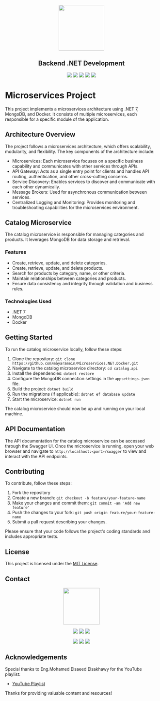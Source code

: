 <div align="center">
  <a href="http://www.mayaramein.com/"><img src="https://i.imgur.com/8EekJZH.png" width=150  /></a>

  ## Backend .NET Development

 ![](https://img.shields.io/badge/C%23-ebdcff?style=flat&logo=csharp&logoColor=black) ![](https://img.shields.io/badge/.NET-ebdcff?style=flat&logo=dotnet&logoColor=black) ![](https://img.shields.io/badge/Microservices-ebdcff?style=flat&logo=dotnet&logoColor=black) ![](https://img.shields.io/badge/MongoDB-ebdcff?style=flat&logo=mongodb&logoColor=black) ![](https://img.shields.io/badge/Docker-ebdcff?style=flat&logo=docker&logoColor=black) 
  
  
  
 

  </div>

# Microservices Project

This project implements a microservices architecture using .NET 7, MongoDB, and Docker. It consists of multiple microservices, each responsible for a specific module of the application.

## Architecture Overview

The project follows a microservices architecture, which offers scalability, modularity, and flexibility. The key components of the architecture include:

- Microservices: Each microservice focuses on a specific business capability and communicates with other services through APIs.
- API Gateway: Acts as a single entry point for clients and handles API routing, authentication, and other cross-cutting concerns.
- Service Discovery: Enables services to discover and communicate with each other dynamically.
- Message Brokers: Used for asynchronous communication between services.
- Centralized Logging and Monitoring: Provides monitoring and troubleshooting capabilities for the microservices environment.

## Catalog Microservice

The catalog microservice is responsible for managing categories and products. It leverages MongoDB for data storage and retrieval.

### Features

- Create, retrieve, update, and delete categories.
- Create, retrieve, update, and delete products.
- Search for products by category, name, or other criteria.
- Maintain relationships between categories and products.
- Ensure data consistency and integrity through validation and business rules.

### Technologies Used

- .NET 7
- MongoDB
- Docker

## Getting Started

To run the catalog microservice locally, follow these steps:

1. Clone the repository: `git clone https://github.com/mayaramein/Microservices.NET.Docker.git`
2. Navigate to the catalog microservice directory: `cd catalog.api`
3. Install the dependencies: `dotnet restore`
4. Configure the MongoDB connection settings in the `appsettings.json` file.
5. Build the project: `dotnet build`
6. Run the migrations (if applicable): `dotnet ef database update`
7. Start the microservice: `dotnet run`

The catalog microservice should now be up and running on your local machine.

## API Documentation

The API documentation for the catalog microservice can be accessed through the Swagger UI. Once the microservice is running, open your web browser and navigate to `http://localhost:<port>/swagger` to view and interact with the API endpoints.

<!-- ## Docker Deployment

To deploy the catalog microservice using Docker, follow these steps:

1. Build the Docker image: `docker build -t catalog-microservice .`
2. Run the Docker container: `docker run -p <host-port>:<container-port> catalog-microservice` -->

<!-- The catalog microservice will be running inside a Docker container and accessible through the specified host port. -->

## Contributing

To contribute, follow these steps:

1. Fork the repository
2. Create a new branch: `git checkout -b feature/your-feature-name`
3. Make your changes and commit them: `git commit -am 'Add new feature'`
4. Push the changes to your fork: `git push origin feature/your-feature-name`
5. Submit a pull request describing your changes.

Please ensure that your code follows the project's coding standards and includes appropriate tests.

## License

This project is licensed under the [MIT License](LICENSE).

## Contact

<div align="center">
 <a href="http://www.mayaramein.com/"><img src="https://i.imgur.com/QwGkBal.png"  width=120  /></a>
 
![](https://img.shields.io/badge/Data_Scientist-ebdcff?style=flat) ![](https://img.shields.io/badge/Software_Engineer-ebdcff?style=flat)  ![](https://img.shields.io/badge/Full_Stack_Web_Developer-ebdcff?style=flat)  


  [![](https://img.shields.io/badge/Microsoft_Outlook-ffcb33?style=for-the-badge&logo=microsoft-outlook&logoColor=black)](mailto:mayaramein@outlook.com) [![](https://img.shields.io/badge/website-ffcb33?style=for-the-badge&logo=About.me&logoColor=black)](https://mayaramein.com)
[![](https://img.shields.io/badge/LinkedIn-ffcb33?style=for-the-badge&logo=linkedin&logoColor=black)](https://linkedin.com/in/mayaramein) 

</div>


## Acknowledgements
Special thanks to Eng.Mohamed Elsaeed Elsakhawy for the YouTube playlist:

- [YouTube Playlist](https://www.youtube.com/playlist?list=PLr063twoHjULJ866OnydSAwA5bmRxwgi6)

Thanks for providing valuable content and resources!
